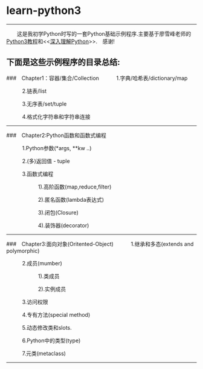 # learn-python3
----
&emsp;&emsp;这是我初学Python时写的一套Python基础示例程序.主要基于廖雪峰老师的<a href="http://www.liaoxuefeng.com/wiki/0014316089557264a6b348958f449949df42a6d3a2e542c000">Python3教程</a>和&lt;&lt;<a href="https://book.douban.com/subject/1440658/">深入理解Python</a>&gt;&gt;.&emsp;感谢!

下面是这些示例程序的目录总结:
---
###&emsp;Chapter1：容器/集合/Collection
&emsp;&emsp;&emsp;1.字典/哈希表/dictionary/map         

&emsp;&emsp;&emsp;2.链表/list            	 

&emsp;&emsp;&emsp;3.无序表/set/tuple

&emsp;&emsp;&emsp;4.格式化字符串和字符串连接

---
###&emsp;Chapter2:Python函数和函数式编程

&emsp;&emsp;&emsp;1.Python参数(*args, **kw ..)     

&emsp;&emsp;&emsp;2.(多)返回值 - tuple      

&emsp;&emsp;&emsp;3.函数式编程&emsp;&emsp;&emsp;&emsp;&emsp;&emsp;&emsp;&emsp;&emsp;&emsp;

&emsp;&emsp;&emsp;&emsp;&emsp;&emsp;1).高阶函数(map,reduce,filter)

&emsp;&emsp;&emsp;&emsp;&emsp;&emsp;2).匿名函数(lambda表达式)

&emsp;&emsp;&emsp;&emsp;&emsp;&emsp;3).闭包(Closure)

&emsp;&emsp;&emsp;&emsp;&emsp;&emsp;4).装饰器(decorator)


---
###&emsp;Chapter3:面向对象(Oritented-Object)
&emsp;&emsp;&emsp;1.继承和多态(extends and polymorphic)     

&emsp;&emsp;&emsp;2.成员(mumber)

&emsp;&emsp;&emsp;&emsp;&emsp;&emsp;1).类成员

&emsp;&emsp;&emsp;&emsp;&emsp;&emsp;2).实例成员

&emsp;&emsp;&emsp;3.访问权限 

&emsp;&emsp;&emsp;4.专有方法(special method)

&emsp;&emsp;&emsp;5.动态修改类和slots.

&emsp;&emsp;&emsp;6.Python中的类型(type)

&emsp;&emsp;&emsp;7.元类(metaclass)

---


